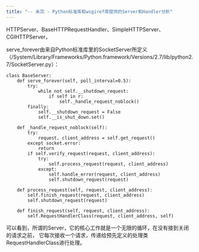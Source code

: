 ```yaml
---
title: "-- 未完 - Python标准库和wsgiref库提供的Server和Handler分析"
---
```


HTTPServer、BaseHTTPRequestHandler、SimpleHTTPServer、
CGIHTTPServer，

serve_forever由来自Python标准库里的SocketServer所定义
（/System/Library/Frameworks/Python.framework/Versions/2.7/lib/python2.7/SocketServer.py）：

    class BaseServer:
        def serve_forever(self, poll_interval=0.5):
            try:
                while not self.__shutdown_request:
                    if self in r:
                        self._handle_request_noblock()
            finally:
                self.__shutdown_request = False
                self.__is_shut_down.set()

        def _handle_request_noblock(self):
            try:
                request, client_address = self.get_request()
            except socket.error:
                return
            if self.verify_request(request, client_address):
                try:
                    self.process_request(request, client_address)
                except:
                    self.handle_error(request, client_address)
                    self.shutdown_request(request)

        def process_request(self, request, client_address):
            self.finish_request(request, client_address)
            self.shutdown_request(request)

        def finish_request(self, request, client_address):
            self.RequestHandlerClass(request, client_address, self)

可以看到，所谓的Server，它的核心工作就是一个无限的循环，在没有接到关闭的请求之前，
它每次接收一个请求，传递给预先定义的处理类RequestHandlerClass进行处理。
